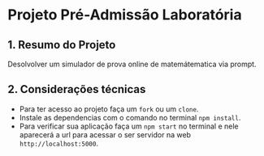 
# Projeto Pré-Admissão Laboratória

## 1. Resumo do Projeto
 Desolvolver um simulador de prova online de matemátematica via prompt.


## 2. Considerações técnicas

   * Para ter acesso ao projeto faça um `fork` ou um `clone`.
   * Instale as dependencias com o comando no terminal `npm install`.
   * Para verificar sua aplicação faça um `npm start` no terminal e nele aparecerá  a url para acessar o ser servidor na web `http://localhost:5000`.
